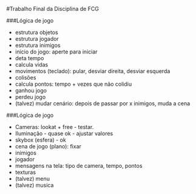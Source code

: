 
#Trabalho Final da Disciplina de FCG

###Lógica de jogo 
- estrutura objetos
- estrutura jogador
- estrutura inimigos
- inicio do jogo: aperte para iniciar
- deta tempo
- calcula vidas 
- movimentos (teclado): pular, desviar direita, desviar esquerda
- colisões
- calcula pontos: tempo + vezes que não colidiu
- ganhou jogo
- perdeu jogo
- (talvez) mudar cenário: depois de passar por x inimigos, muda a cena

###Lógica de jogo 
- Cameras: lookat + free - testar. 
- Iluminação - quase ok - ajustar valores
- skybox (esfera) - ok
- cena de jogo (plano): fixar
-  inimigos
- jogador
- mensagens na tela: tipo de camera, tempo, pontos
- texturas
- (talvez) menu
- (talvez) musica
